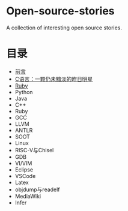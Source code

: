 # Open-source-stories
A collection of interesting open source stories.

# 目录
* [前言](1-preface.md)
* [C语言：一颗仍未黯淡的昨日明星](2-C.md)
* [Ruby](2-Ruby.md)
* Python
* Java
* C++
* Ruby
* GCC
* LLVM
* ANTLR
* SOOT
* Linux
* RISC-V与Chisel
* GDB
* VI/VIM
* Eclipse
* VSCode
* Latex
* objdump与readelf
* MediaWiki
* Infer

